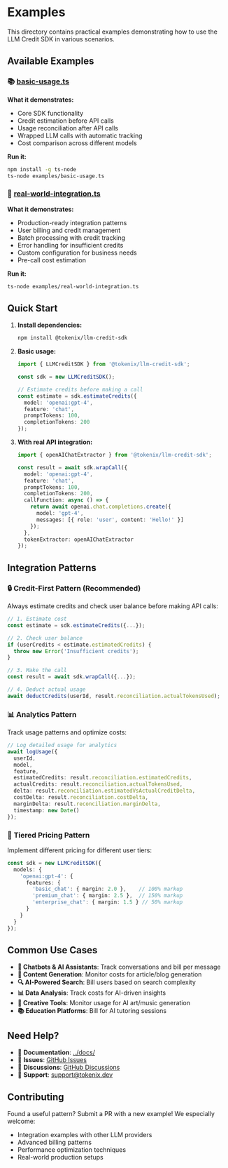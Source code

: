 # Examples

This directory contains practical examples demonstrating how to use the LLM Credit SDK in various scenarios.

## Available Examples

### 📚 [basic-usage.ts](./basic-usage.ts)
**What it demonstrates:**
- Core SDK functionality
- Credit estimation before API calls
- Usage reconciliation after API calls
- Wrapped LLM calls with automatic tracking
- Cost comparison across different models

**Run it:**
```bash
npm install -g ts-node
ts-node examples/basic-usage.ts
```

### 🏢 [real-world-integration.ts](./real-world-integration.ts)
**What it demonstrates:**
- Production-ready integration patterns
- User billing and credit management
- Batch processing with credit tracking
- Error handling for insufficient credits
- Custom configuration for business needs
- Pre-call cost estimation

**Run it:**
```bash
ts-node examples/real-world-integration.ts
```

## Quick Start

1. **Install dependencies:**
   ```bash
   npm install @tokenix/llm-credit-sdk
   ```

2. **Basic usage:**
   ```typescript
   import { LLMCreditSDK } from '@tokenix/llm-credit-sdk';
   
   const sdk = new LLMCreditSDK();
   
   // Estimate credits before making a call
   const estimate = sdk.estimateCredits({
     model: 'openai:gpt-4',
     feature: 'chat',
     promptTokens: 100,
     completionTokens: 200
   });
   ```

3. **With real API integration:**
   ```typescript
   import { openAIChatExtractor } from '@tokenix/llm-credit-sdk';
   
   const result = await sdk.wrapCall({
     model: 'openai:gpt-4',
     feature: 'chat',
     promptTokens: 100,
     completionTokens: 200,
     callFunction: async () => {
       return await openai.chat.completions.create({
         model: 'gpt-4',
         messages: [{ role: 'user', content: 'Hello!' }]
       });
     },
     tokenExtractor: openAIChatExtractor
   });
   ```

## Integration Patterns

### 🔒 **Credit-First Pattern** (Recommended)
Always estimate credits and check user balance before making API calls:

```typescript
// 1. Estimate cost
const estimate = sdk.estimateCredits({...});

// 2. Check user balance
if (userCredits < estimate.estimatedCredits) {
  throw new Error('Insufficient credits');
}

// 3. Make the call
const result = await sdk.wrapCall({...});

// 4. Deduct actual usage
await deductCredits(userId, result.reconciliation.actualTokensUsed);
```

### 📊 **Analytics Pattern**
Track usage patterns and optimize costs:

```typescript
// Log detailed usage for analytics
await logUsage({
  userId,
  model,
  feature,
  estimatedCredits: result.reconciliation.estimatedCredits,
  actualCredits: result.reconciliation.actualTokensUsed,
  delta: result.reconciliation.estimatedVsActualCreditDelta,
  costDelta: result.reconciliation.costDelta,
  marginDelta: result.reconciliation.marginDelta,
  timestamp: new Date()
});
```

### 🎯 **Tiered Pricing Pattern**
Implement different pricing for different user tiers:

```typescript
const sdk = new LLMCreditSDK({
  models: {
    'openai:gpt-4': {
      features: {
        'basic_chat': { margin: 2.0 },    // 100% markup
        'premium_chat': { margin: 2.5 },  // 150% markup
        'enterprise_chat': { margin: 1.5 } // 50% markup
      }
    }
  }
});
```

## Common Use Cases

- **🤖 Chatbots & AI Assistants**: Track conversations and bill per message
- **📝 Content Generation**: Monitor costs for article/blog generation
- **🔍 AI-Powered Search**: Bill users based on search complexity
- **📊 Data Analysis**: Track costs for AI-driven insights
- **🎨 Creative Tools**: Monitor usage for AI art/music generation
- **📚 Education Platforms**: Bill for AI tutoring sessions

## Need Help?

- 📖 **Documentation**: [../docs/](../docs/)
- 🐛 **Issues**: [GitHub Issues](https://github.com/amunozsesma/tokenix/issues)
- 💬 **Discussions**: [GitHub Discussions](https://github.com/amunozsesma/tokenix/discussions)
- 📧 **Support**: [support@tokenix.dev](mailto:support@tokenix.dev)

## Contributing

Found a useful pattern? Submit a PR with a new example! We especially welcome:
- Integration examples with other LLM providers
- Advanced billing patterns
- Performance optimization techniques
- Real-world production setups 